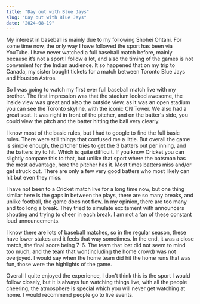 ```yaml
---
title: "Day out with Blue Jays"
slug: "Day out with Blue Jays"
date: "2024-08-19"
---
```


My interest in baseball is mainly due to my following Shohei Ohtani. For some time now, the only way I have followed the sport has been via YouTube. I have never watched a full baseball match before, mainly because it’s not a sport I follow a lot, and also the timing of the games is not convenient for the Indian audience. It so happened that on my trip to Canada, my sister bought tickets for a match between Toronto Blue Jays and Houston Astros. 

So I was going to watch my first ever full baseball match live with my brother. The first impression was that the stadium looked awesome, the inside view was great and also the outside view, as it was an open stadium you can see the Toronto skyline, with the iconic CN Tower. We also had a great seat. It was right in front of the pitcher, and on the batter's side, you could view the pitch and the batter hitting the ball very clearly. 

I know most of the basic rules, but I had to google to find the full basic rules. There were still things that confused me a little. But overall the game is simple enough, the pitcher tries to get the 3 batters out per inning, and the batters try to hit. Which is quite difficult. If you know Cricket you can slightly compare this to that, but unlike that sport where the batsman has the most advantage, here the pitcher has it. Most times batters miss and/or get struck out. There are only a few very good batters who most likely can hit but even they miss. 

I have not been to a Cricket match live for a long time now, but one thing similar here is the gaps in between the plays, there are so many breaks, and unlike football, the game does not flow. In my opinion, there are too many and too long a break. They tried to simulate excitement with announcers shouting and trying to cheer in each break. I am not a fan of these constant loud announcements. 

I know there are lots of baseball matches, so in the regular season, these have lower stakes and it feels that way sometimes. In the end, it was a close match, the final score being 7-6. The team that lost did not seem to mind too much, and the team that won(including the home crowd) was not overjoyed. I would say when the home team did hit the home runs that was fun, those were the highlights of the game. 

Overall I quite enjoyed the experience, I don't think this is the sport I would follow closely, but it is always fun watching things live, with all the people cheering, the atmosphere is special which you will never get watching at home. I would recommend people go to live events.